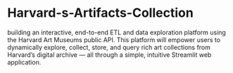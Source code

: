 # Harvard-s-Artifacts-Collection
building an interactive, end-to-end ETL and data exploration platform using the Harvard Art Museums public API. This platform will empower users to dynamically explore, collect, store, and query rich art collections from Harvard’s digital archive — all through a simple, intuitive Streamlit web application.

